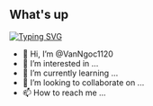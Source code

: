 <h2>What's up</h2>
<a href="https://git.io/typing-svg"><img src="https://readme-typing-svg.herokuapp.com?size=25&multiline=true&lines=There+is+my+Github;Thanks+for+view" alt="Typing SVG" /></a>
<br>

- 👋 Hi, I’m @VanNgoc1120
- 👀 I’m interested in ...
- 🌱 I’m currently learning ...
- 💞️ I’m looking to collaborate on ...
- 📫 How to reach me ...

<!---
VanNgoc1120/VanNgoc1120 is a ✨ special ✨ repository because its `README.md` (this file) appears on your GitHub profile.
You can click the Preview link to take a look at your changes.
--->
